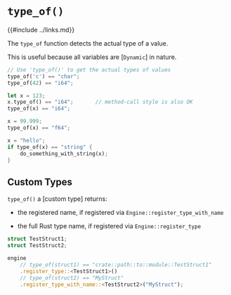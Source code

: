 `type_of()`
===========

{{#include ../links.md}}

The `type_of` function detects the actual type of a value.

This is useful because all variables are [`Dynamic`] in nature.

```rust , no_run
// Use 'type_of()' to get the actual types of values
type_of('c') == "char";
type_of(42) == "i64";

let x = 123;
x.type_of() == "i64";       // method-call style is also OK
type_of(x) == "i64";

x = 99.999;
type_of(x) == "f64";

x = "hello";
if type_of(x) == "string" {
    do_something_with_string(x);
}
```


Custom Types
------------

`type_of()` a [custom type] returns:

* the registered name, if registered via `Engine::register_type_with_name`

* the full Rust type name, if registered via `Engine::register_type`

```rust , no_run
struct TestStruct1;
struct TestStruct2;

engine
    // type_of(struct1) == "crate::path::to::module::TestStruct1"
    .register_type::<TestStruct1>()
    // type_of(struct2) == "MyStruct"
    .register_type_with_name::<TestStruct2>("MyStruct");
```
